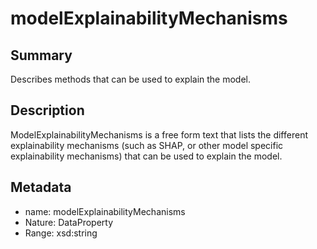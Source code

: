 # modelExplainabilityMechanisms

## Summary

Describes methods that can be used to explain the model.

## Description

ModelExplainabilityMechanisms is a free form text that lists the different explainability mechanisms
(such as SHAP, or other model specific explainability mechanisms) that can be used to explain the model. 

## Metadata

- name: modelExplainabilityMechanisms
- Nature: DataProperty
- Range: xsd:string
